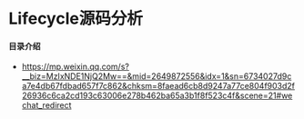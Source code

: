 # Lifecycle源码分析
#### 目录介绍













- https://mp.weixin.qq.com/s?__biz=MzIxNDE1NjQ2Mw==&mid=2649872556&idx=1&sn=6734027d9ca7e4db67fdbad657f7c862&chksm=8faead6cb8d9247a77ce804f903d2f26936c6ca2cd193c63006e278b462ba65a3b1f8f523c4f&scene=21#wechat_redirect











